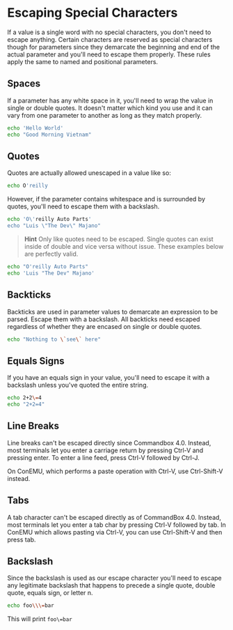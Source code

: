 # Escaping Special Characters

If a value is a single word with no special characters, you don't need to escape anything. Certain characters are reserved as special characters though for parameters since they demarcate the beginning and end of the actual parameter and you'll need to escape them properly. These rules apply the same to named and positional parameters.

## Spaces

If a parameter has any white space in it, you'll need to wrap the value in single or double quotes. It doesn't matter which kind you use and it can vary from one parameter to another as long as they match properly.

```bash
echo 'Hello World'
echo "Good Morning Vietnam"
```

## Quotes

Quotes are actually allowed unescaped in a value like so:

```bash
echo O'reilly
```

However, if the parameter contains whitespace and is surrounded by quotes, you'll need to escape them with a backslash.

```bash
echo 'O\'reilly Auto Parts'
echo "Luis \"The Dev\" Majano"
```

> **Hint** Only like quotes need to be escaped. Single quotes can exist inside of double and vice versa without issue. These examples below are perfectly valid.

```bash
echo "O'reilly Auto Parts"
echo 'Luis "The Dev" Majano'
```

## Backticks

Backticks are used in parameter values to demarcate an expression to be parsed. Escape them with a backslash. All backticks need escaped regardless of whether they are encased on single or double quotes.

```bash
echo "Nothing to \`see\` here"
```

## Equals Signs

If you have an equals sign in your value, you'll need to escape it with a backslash unless you've quoted the entire string.

```bash
echo 2+2\=4
echo "2+2=4"
```

## Line Breaks

Line breaks can't be escaped directly since Commandbox 4.0. Instead, most terminals let you enter a carriage return by pressing Ctrl-V and pressing enter. To enter a line feed, press Ctrl-V followed by Ctrl-J.

On ConEMU, which performs a paste operation with Ctrl-V, use Ctrl-Shift-V instead.

## Tabs

A tab character can't be escaped directly as of CommandBox 4.0. Instead, most terminals let you enter a tab char by pressing Ctrl-V followed by tab. In ConEMU which allows pasting via Ctrl-V, you can use Ctrl-Shift-V and then press tab.

## Backslash

Since the backslash is used as our escape character you'll need to escape any legitimate backslash that happens to precede a single quote, double quote, equals sign, or letter n.

```bash
echo foo\\\=bar
```

This will print `foo\=bar`

